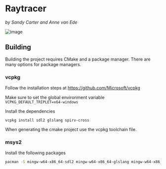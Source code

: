 # Raytracer

*by Sandy Carter and Anne van Ede*

![image](https://user-images.githubusercontent.com/1013356/73201242-e1c54f80-4138-11ea-8e63-15cc56f2785b.png)

## Building
Building the project requires CMake and a package manager.
There are many options for package managers.

### vcpkg

Follow the installation steps at https://github.com/Microsoft/vcpkg

Make sure to set the global environment variable `VCPKG_DEFAULT_TRIPLET=x64-windows`

Install the dependencies
```
vcpkg install sdl2 glslang spirv-cross
```

When generating the cmake project use the vcpkg toolchain file.

### msys2

Install the following packages

```bash
pacman -S mingw-w64-x86_64-sdl2 mingw-w64-x86_64-glslang mingw-w64-x86_64-spirv-cross
```
